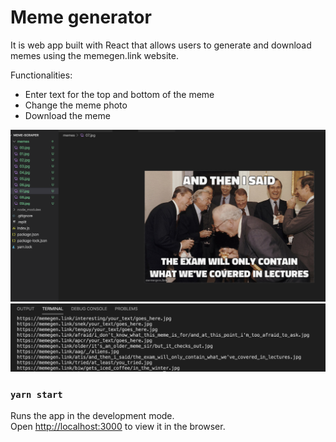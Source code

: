 
# Meme generator

It is web app built with React that allows users to generate and download memes using the memegen.link website.

Functionalities:

 * Enter text for the top and bottom of the meme
 * Change the meme photo
 * Download the meme

<img src="/screenshots/memes.png" width="600" />

<img src="/screenshots/first10images.png" width="600" />



### `yarn start`

Runs the app in the development mode.<br />
Open [http://localhost:3000](http://localhost:3000) to view it in the browser.





